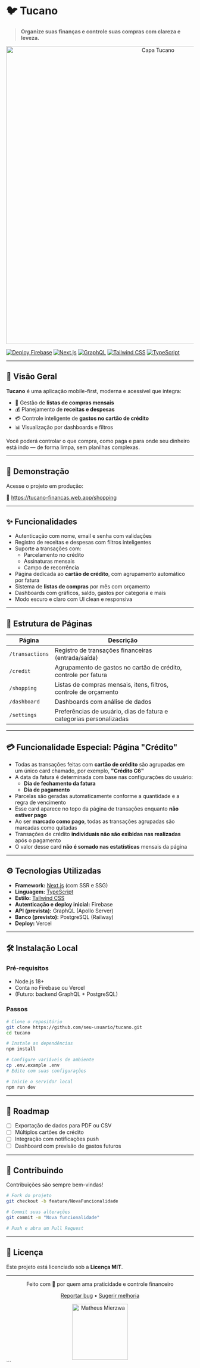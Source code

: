 # 🐦 Tucano

> **Organize suas finanças e controle suas compras com clareza e leveza.**

<div align="center">
  <img src="https://i.postimg.cc/kMLz6myM/img0.png" alt="Capa Tucano" width="800"/>
</div>

[![Deploy Firebase](https://img.shields.io/badge/Demo-Firebase-orange?logo=firebase)](https://tucano-financas.web.app/shopping)
[![Next.js](https://img.shields.io/badge/Next.js-14.x-black?logo=next.js)](https://nextjs.org/)
[![GraphQL](https://img.shields.io/badge/GraphQL-API-ff4081?logo=graphql)](https://graphql.org/)
[![Tailwind CSS](https://img.shields.io/badge/TailwindCSS-3.x-38bdf8?logo=tailwindcss)](https://tailwindcss.com/)
[![TypeScript](https://img.shields.io/badge/TypeScript-5.x-blue?logo=typescript)](https://www.typescriptlang.org/)

---

## 🌟 Visão Geral

**Tucano** é uma aplicação mobile-first, moderna e acessível que integra:

- 🛒 Gestão de **listas de compras mensais**
- 💰 Planejamento de **receitas e despesas**
- 💳 Controle inteligente de **gastos no cartão de crédito**
- 📊 Visualização por dashboards e filtros

Você poderá controlar o que compra, como paga e para onde seu dinheiro está indo — de forma limpa, sem planilhas complexas.

---

## 📱 Demonstração

Acesse o projeto em produção:

🔗 https://tucano-financas.web.app/shopping

---

## ✨ Funcionalidades

- Autenticação com nome, email e senha com validações
- Registro de receitas e despesas com filtros inteligentes
- Suporte a transações com:
  - Parcelamento no crédito
  - Assinaturas mensais
  - Campo de recorrência
- Página dedicada ao **cartão de crédito**, com agrupamento automático por fatura
- Sistema de **listas de compras** por mês com orçamento
- Dashboards com gráficos, saldo, gastos por categoria e mais
- Modo escuro e claro com UI clean e responsiva

---

## 🧩 Estrutura de Páginas

| Página         | Descrição                                                                 |
|----------------|---------------------------------------------------------------------------|
| `/transactions` | Registro de transações financeiras (entrada/saída)                       |
| `/credit`       | Agrupamento de gastos no cartão de crédito, controle por fatura          |
| `/shopping`     | Listas de compras mensais, itens, filtros, controle de orçamento         |
| `/dashboard`    | Dashboards com análise de dados                                          |
| `/settings`     | Preferências de usuário, dias de fatura e categorias personalizadas      |

---

## 💳 Funcionalidade Especial: Página "Crédito"

- Todas as transações feitas com **cartão de crédito** são agrupadas em um único card chamado, por exemplo, **"Crédito C6"**
- A data da fatura é determinada com base nas configurações do usuário:
  - **Dia de fechamento da fatura**
  - **Dia de pagamento**
- Parcelas são geradas automaticamente conforme a quantidade e a regra de vencimento
- Esse card aparece no topo da página de transações enquanto **não estiver pago**
- Ao ser **marcado como pago**, todas as transações agrupadas são marcadas como quitadas
- Transações de crédito **individuais não são exibidas nas realizadas** após o pagamento
- O valor desse card **não é somado nas estatísticas** mensais da página

---

## ⚙️ Tecnologias Utilizadas

- **Framework:** [Next.js](https://nextjs.org/) (com SSR e SSG)
- **Linguagem:** [TypeScript](https://www.typescriptlang.org/)
- **Estilo:** [Tailwind CSS](https://tailwindcss.com/)
- **Autenticação e deploy inicial:** Firebase
- **API (prevista):** GraphQL (Apollo Server)
- **Banco (previsto):** PostgreSQL (Railway)
- **Deploy:** Vercel

---

## 🛠️ Instalação Local

### Pré-requisitos

- Node.js 18+
- Conta no Firebase ou Vercel
- (Futuro: backend GraphQL + PostgreSQL)

### Passos

```bash
# Clone o repositório
git clone https://github.com/seu-usuario/tucano.git
cd tucano

# Instale as dependências
npm install

# Configure variáveis de ambiente
cp .env.example .env
# Edite com suas configurações

# Inicie o servidor local
npm run dev
```

---

## 🧪 Roadmap

- [ ] Exportação de dados para PDF ou CSV
- [ ] Múltiplos cartões de crédito
- [ ] Integração com notificações push
- [ ] Dashboard com previsão de gastos futuros

---

## 🤝 Contribuindo

Contribuições são sempre bem-vindas!

```bash
# Fork do projeto
git checkout -b feature/NovaFuncionalidade

# Commit suas alterações
git commit -m "Nova funcionalidade"

# Push e abra um Pull Request
```

---

## 📜 Licença

Este projeto está licenciado sob a **Licença MIT**.

---

<div align="center">
  <p>Feito com 💛 por quem ama praticidade e controle financeiro</p>
  <p><a href="https://github.com/seu-usuario/tucano/issues">Reportar bug</a> • <a href="https://github.com/seu-usuario/tucano/issues">Sugerir melhoria</a></p>
  <a href="https://github.com/MierzwaMatheus">
    <img src="https://avatars.githubusercontent.com/u/48134874?v=4" alt="Matheus Mierzwa" width="150"/>
  </a>
</div>
```
